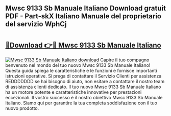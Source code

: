 ## Mwsc 9133 Sb Manuale Italiano Download gratuit PDF - Part-skX Italiano Manuale del proprietario del servizio WphCj

# <h2><a href="http://dfa3qp.blite.top/?on=Mwsc+9133+Sb+Manuale+Italiano">🔗Download 👉🔴 Mwsc 9133 Sb Manuale Italiano</a></h2>

[![Mwsc 9133 Sb Manuale Italiano download](https://i.imgur.com/lujVjoI.png)](http://dfa3qp.blite.top/?on=Mwsc+9133+Sb+Manuale+Italiano)
Capire il tuo compagno benvenuto nel mondo del tuo nuovo Mwsc 9133 Sb Manuale Italiano! Questa guida spiega le caratteristiche e le funzioni e fornisce importanti istruzioni operative. Si prega di contattare il Servizio Clienti per assistenza REDDDDDDD se hai bisogno di aiuto, non esitare a contattare il nostro team di assistenza clienti dedicato. Il tuo nuovo Mwsc 9133 Sb Manuale Italiano ha un motore potente e caratteristiche innovative per prestazioni eccezionali. Il vostro successo è il nostro obiettivo Mwsc 9133 Sb Manuale Italiano. Siamo qui per garantire la tua completa soddisfazione con il tuo nuovo prodotto.
